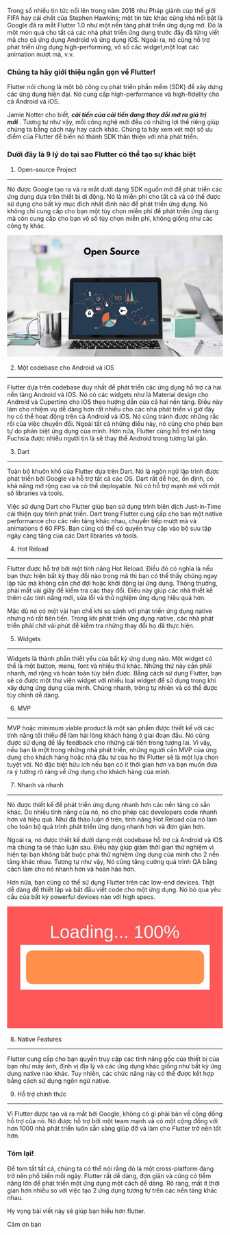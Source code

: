 Trong số nhiều tin tức nổi lên trong năm 2018 như Pháp giành cúp thế giới FIFA hay cái chết của Stephen Hawkins; một tin tức khác cũng khá nổi bật là Google đã ra mắt Flutter 1.0 như một nền tảng phát triển ứng dụng mở. Đó là một món quà cho tất cả các nhà phát triển ứng dụng trước đây đã từng viết mã cho cả ứng dụng Android và ứng dụng iOS. Ngoài ra, nó cũng hỗ trợ phát triển ứng dụng high-performing, vô số các widget,một loạt các animation mượt mà, v.v.

### Chúng ta hãy giới thiệu ngắn gọn về Flutter!

Flutter nói chung là một bộ công cụ phát triển phần mềm (SDK) để xây dựng các ứng dụng hiện đại. Nó cung cấp high-performance và high-fidelity cho cả Android và iOS.

Jamie Notter cho biết, ***cải tiến của cải tiến đang thay đổi mở ra giá trị mới*** . Tương tự như vậy, mỗi công nghệ mới đều có những lợi thế riêng giúp chúng ta bằng cách này hay cách khác. Chúng ta hãy xem xét một số ưu điểm của Flutter để biến nó thành SDK thân thiện với nhà phát triển.

### Dưới đây là 9 lý do tại sao Flutter có thể tạo sự khác biệt

1. Open-source Project
----------------------------------------------------------

Nó được Google tạo ra và ra mắt dưới dạng SDK nguồn mở để phát triển các ứng dụng dựa trên thiết bị di động. Nó là miễn phí cho tất cả và có thể được sử dụng cho bất kỳ mục đích nhất định nào để phát triển ứng dụng. Nó không chỉ cung cấp cho bạn một tùy chọn miễn phí để phát triển ứng dụng mà còn cung cấp cho bạn vô số tùy chọn miễn phí, không giống như các công ty khác.

![](/img/posts/flutter_introduction/main-qimg-95c6bacc52812bf88736423fe421931a.jpg)

2. Một codebase cho Android và iOS
----------------------------------------------------------

Flutter dựa trên codebase duy nhất để phát triển các ứng dụng hỗ trợ cả hai nền tảng Android và IOS. Nó có các widgets như là Material design cho Android và Cupertino cho iOS theo hướng dẫn của cả hai nền tảng. Điều này làm cho nhiệm vụ dễ dàng hơn rất nhiều cho các nhà phát triển vì giờ đây họ có thể hoạt động trên cả Android và iOS. Nó cũng tránh được những rắc rối của việc chuyển đổi. Ngoài tất cả những điều này, nó cũng cho phép bạn tự do phân biệt ứng dụng của mình. Hơn nữa, Flutter cũng hỗ trợ nền tảng Fuchsia được nhiều người tin là sẽ thay thế Android trong tương lai gần.

3. Dart
----------------------------------------------------------

Toàn bộ khuôn khổ của Flutter dựa trên Dart. Nó là ngôn ngữ lập trình được phát triển bởi Google và hỗ trợ tất cả các OS. Dart rất dễ học, ổn định, có khả năng mở rộng cao và có thể deployable. Nó có hỗ trợ mạnh mẽ với một số libraries và tools.

Việc sử dụng Dart cho Flutter giúp bạn sử dụng trình biên dịch Just-in-Time cải thiện quy trình phát triển. Dart trong Flutter cung cấp cho bạn một native performance cho các nền tảng khác nhau, chuyển tiếp mượt mà và animations ở 60 FPS. Bạn cũng có thể có quyền truy cập vào bộ sưu tập ngày càng tăng của các Dart libraries và tools.

4. Hot Reload
----------------------------------------------------------

Flutter được hỗ trợ bởi một tính năng Hot Reload. Điều đó có nghĩa là nếu bạn thực hiện bất kỳ thay đổi nào trong mã thì bạn có thể thấy chúng ngay lập tức mà không cần chờ đợi hoặc khởi động lại ứng dụng. Thông thường, phải mất vài giây để kiểm tra các thay đổi. Điều này giúp các nhà thiết kế thêm các tính năng mới, sửa lỗi và thử nghiệm ứng dụng hiệu quả hơn.

Mặc dù nó có một vài hạn chế khi so sánh với phát triển ứng dụng native nhưng nó rất tiên tiến. Trong khi phát triền ứng dụng native, các nhà phát triển phải chờ vài phút để kiểm tra những thay đổi họ đã thực hiện.

5. Widgets
----------------------------------------------------------

Widgets là thành phần thiết yếu của bất kỳ ứng dụng nào. Một widget có thể là một button, menu, font và nhiều thứ khác. Những thứ này cần phải nhanh, mở rộng và hoàn toàn tùy biến được. Bằng cách sử dụng Flutter, bạn sẽ có được một thư viện widget với nhiều loại widget để sử dụng trong khi xây dựng ứng dụng của mình. Chúng nhanh, trông tự nhiên và có thể được tùy chỉnh dễ dàng.

6. MVP
----------------------------------------------------------

MVP hoặc minimum viable product là một sản phẩm được thiết kế với các tính năng tối thiểu để làm hài lòng khách hàng ở giai đoạn đầu. Nó cũng được sử dụng để lấy feedback cho những cải tiến trong tương lai. Vì vậy, nếu bạn là một trong những nhà phát triển, những người cần MVP của ứng dụng cho khách hàng hoặc nhà đầu tư của họ thì Flutter sẽ là một lựa chọn tuyệt vời. Nó đặc biệt hữu ích nếu bạn có ít thời gian hơn và bạn muốn đưa ra ý tưởng rõ ràng về ứng dụng cho khách hàng của mình.

7. Nhanh và nhanh
----------------------------------------------------------

Nó được thiết kế để phát triển ứng dụng nhanh hơn các nền tảng có sẵn khác. Do nhiều tính năng của nó, nó cho phép các developers code nhanh hơn và hiệu quả. Như đã thảo luận ở trên, tính năng Hot Reload của nó làm cho toàn bộ quá trình phát triển ứng dụng nhanh hơn và đơn giản hơn.

Ngoài ra, nó được thiết kế dưới dạng một codebase hỗ trợ cả Android và iOS mà chúng ta sẽ thảo luận sau. Điều này giúp giảm thời gian thử nghiệm vì hiện tại bạn không bắt buộc phải thử nghiệm ứng dụng của mình cho 2 nền tảng khác nhau. Tương tự như vậy, Nó cũng tăng cường quá trình QA bằng cách làm cho nó nhanh hơn và hoàn hảo hơn.

Hơn nữa, bạn cũng có thể sử dụng Flutter trên các low-end devices. Thật dễ dàng để thiết lập và bắt đầu viết code cho một ứng dụng. Nó bỏ qua yêu cầu của bất kỳ powerful devices nào với high specs.

![](/img/posts/flutter_introduction/main-qimg-0ff6613162f275749c219aa6032548c2.jpg)

8. Native Features
----------------------------------------------------------

Flutter cung cấp cho bạn quyền truy cập các tính năng gốc của thiết bị của bạn như máy ảnh, định vị địa lý và các ứng dụng khác giống như bất kỳ ứng dụng native nào khác. Tuy nhiên, các chức năng này có thể được kết hợp bằng cách sử dụng ngôn ngữ native.

9. Hỗ trợ chính thức
----------------------------------------------------------

Vì Flutter được tạo và ra mắt bởi Google, không có gì phải bàn về cộng đồng hỗ trợ của nó. Nó được hỗ trợ bởi một team mạnh và có một cộng đồng với hơn 1000 nhà phát triển luôn sẵn sàng giúp đỡ và làm cho Flutter trở nên tốt hơn.

### Tóm lại!

Để tóm tắt tất cả, chúng ta có thể nói rằng đó là một cross-platform đang trở nên phổ biến mỗi ngày. Flutter rất dễ dàng, đơn giản và cũng có tiềm năng lớn để phát triển một ứng dụng một cách dễ dàng. Rõ ràng, mất ít thời gian hơn nhiều so với việc tạo 2 ứng dụng tương tự trên các nền tảng khác nhau.

Hy vọng bài viết này sẽ giúp bạn hiểu hơn flutter.

Cảm ơn bạn